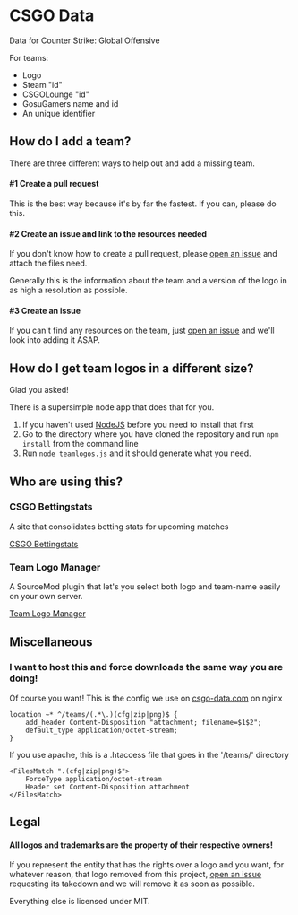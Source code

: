 # CSGO Data
Data for Counter Strike: Global Offensive

For teams:
 * Logo
 * Steam "id"
 * CSGOLounge "id"
 * GosuGamers name and id
 * An unique identifier

## How do I add a team?

There are three different ways to help out and add a missing team.

#### #1 Create a pull request
This is the best way because it's by far the fastest. If you can, please do this.

#### #2 Create an issue and link to the resources needed
If you don't know how to create a pull request, please [open an
issue](https://github.com/kokarn/csgo-teams/issues/new) and attach the files need.

Generally this is the information about the team and a version of the logo in as high a resolution as possible.

#### #3 Create an issue
If you can't find any resources on the team, just [open an
issue](https://github.com/kokarn/csgo-teams/issues/new) and we'll look into adding it ASAP.

## How do I get team logos in a different size?
Glad you asked! 

There is a supersimple node app that does that for you.

1. If you haven't used [NodeJS](http://nodejs.org/) before you need to install that first
2. Go to the directory where you have cloned the repository and run ```npm install``` from the command line
3. Run ```node teamlogos.js``` and it should generate what you need.

## Who are using this?

### CSGO Bettingstats
A site that consolidates betting stats for upcoming matches

[CSGO Bettingstats](http://csgobettingstats.com/)

### Team Logo Manager
A SourceMod plugin that let's you select both logo and team-name easily on your own server.

[Team Logo Manager](https://forums.alliedmods.net/showthread.php?t=258206)


## Miscellaneous
### I want to host this and force downloads the same way you are doing!
Of course you want! This is the config we use on [csgo-data.com](http://csgo-data.com) on nginx


```
location ~* ^/teams/(.*\.)(cfg|zip|png)$ {
    add_header Content-Disposition "attachment; filename=$1$2";
    default_type application/octet-stream;
}
```
If you use apache, this is a .htaccess file that goes in the '/teams/' directory

```
<FilesMatch ".(cfg|zip|png)$">
    ForceType application/octet-stream
    Header set Content-Disposition attachment
</FilesMatch>
```
## Legal

#### __All logos and trademarks are the property of their respective owners!__

If you represent the entity that has the rights over a logo and you want,
for whatever reason, that logo removed from this project, [open an
issue](https://github.com/kokarn/csgo-teams/issues/new) requesting its
takedown and we will remove it as soon as possible.

Everything else is licensed under MIT.
